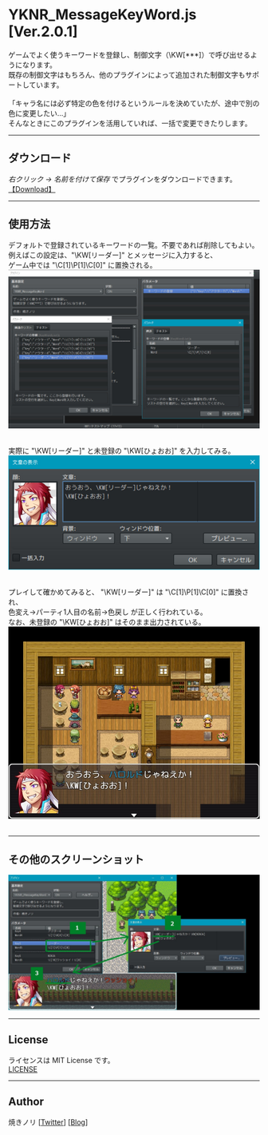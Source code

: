 # YKNR_MessageKeyWord.js [Ver.2.0.1]
ゲームでよく使うキーワードを登録し、制御文字（\KW[***]）で呼び出せるようになります。  
既存の制御文字はもちろん、他のプラグインによって追加された制御文字もサポートしています。  
<br>
「キャラ名には必ず特定の色を付けるというルールを決めていたが、途中で別の色に変更したい...」  
そんなときにこのプラグインを活用していれば、一括で変更できたりします。

---

<!-- ここからURL一覧 -->
[LICENSE]: ./LICENSE
[【Download】]: https://raw.githubusercontent.com/Yakinori0424/RPGMakerMVPlugins/master/plugins/YKNR_MessageKeyWord/YKNR_MessageKeyWord.js
<!-- ここまでURL一覧 -->

## ダウンロード
*右クリック → 名前を付けて保存* でプラグインをダウンロードできます。  
[【Download】][]

---
## 使用方法
デフォルトで登録されているキーワードの一覧。不要であれば削除してもよい。  
例えばこの設定は、"\KW[リーダー]" とメッセージに入力すると、  
ゲーム中では "\C[1]\P[1]\C[0]" に置換される。  
![](./res/YKNR_MessageKeyWord_01.jpg)<br><br>

実際に "\KW[リーダー]" と未登録の "\KW[ひょおお]" を入力してみる。  
![](./res/YKNR_MessageKeyWord_02.jpg)<br><br>

プレイして確かめてみると、 "\KW[リーダー]" は "\C[1]\P[1]\C[0]" に置換され、  
色変え→パーティ1人目の名前→色戻し が正しく行われている。  
なお、未登録の "\KW[ひょおお]" はそのまま出力されている。
![](./res/YKNR_MessageKeyWord_03.jpg)<br><br>

---
## その他のスクリーンショット
![](./res/YKNR_MessageKeyWord_04.jpg)

---
## License
ライセンスは MIT License です。  
[LICENSE][]

---
## Author
焼きノリ
[[Twitter](https://twitter.com/Noritake0424)]
[[Blog](http://mata-tuku.ldblog.jp/)]
